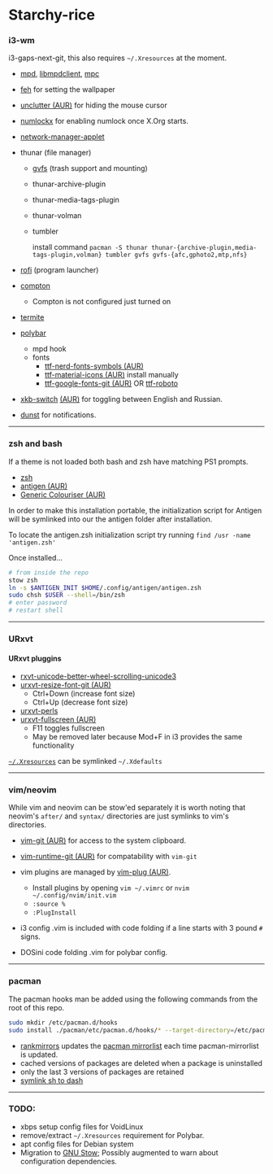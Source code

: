 # Starchy-rice
### i3-wm

i3-gaps-next-git, this also requires `~/.Xresources` at the moment.

* [mpd](https://www.archlinux.org/packages/extra/x86_64/mpd/), [libmpdclient](https://www.archlinux.org/packages/extra/x86_64/libmpdclient/), [mpc](https://www.archlinux.org/packages/extra/x86_64/mpc/) 

* [feh](https://www.archlinux.org/packages/extra/x86_64/feh/) for setting the wallpaper

* [unclutter (AUR)](https://aur.archlinux.org/packages/unclutter-xfixes-git/) for hiding the mouse cursor

* [numlockx](https://wiki.archlinux.org/index.php/Activating_Numlock_on_Bootup#startx) for enabling numlock once X.Org starts.

* [network-manager-applet](https://www.archlinux.org/packages/extra/x86_64/network-manager-applet/)

* thunar (file manager)

  * [gvfs](https://www.archlinux.org/packages/extra/x86_64/gvfs/) (trash support and mounting)

  * thunar-archive-plugin

  * thunar-media-tags-plugin

  * thunar-volman

  * tumbler

    install command `pacman -S thunar thunar-{archive-plugin,media-tags-plugin,volman} tumbler gvfs gvfs-{afc,gphoto2,mtp,nfs}`

* [rofi](https://www.archlinux.org/packages/community/x86_64/rofi/) (program launcher)

* [compton](https://www.archlinux.org/packages/community/x86_64/compton/)

  * Compton is not configured just turned on

* [termite](https://wiki.archlinux.org/index.php/Termite)

* [polybar](https://aur.archlinux.org/packages/polybar-git)

  * mpd hook
  * fonts
    * [ttf-nerd-fonts-symbols (AUR)](https://aur.archlinux.org/packages/ttf-nerd-fonts-symbols/)
    * [ttf-material-icons (AUR)](https://aur.archlinux.org/packages/ttf-material-icons/) install manually
    * [ttf-google-fonts-git (AUR)](https://aur.archlinux.org/packages/ttf-google-fonts-git/) OR [ttf-roboto](https://www.archlinux.org/packages/community/any/ttf-roboto/)

* [xkb-switch](https://github.com/ierton/xkb-switch) [(AUR)](https://aur.archlinux.org/packages/xkb-switch/) for toggling between English and Russian.

* [dunst](https://www.archlinux.org/packages/community/x86_64/dunst/) for notifications.
---

### zsh and bash
If a theme is not loaded both bash and zsh have matching PS1 prompts.

* [zsh](https://www.archlinux.org/packages/extra/x86_64/zsh/)
* [antigen (AUR)](https://aur.archlinux.org/packages/antigen-git)
* [Generic Colouriser (AUR)](https://aur.archlinux.org/packages/grc/)

In order to make this installation portable, the initialization script for Antigen will be symlinked into our the antigen folder after installation.

To locate the antigen.zsh initialization script try running `find /usr -name 'antigen.zsh'`

Once installed...

```sh
# from inside the repo
stow zsh
ln -s $ANTIGEN_INIT $HOME/.config/antigen/antigen.zsh
sudo chsh $USER --shell=/bin/zsh
# enter password
# restart shell
```

---

### URxvt
#### URxvt pluggins 
* [rxvt-unicode-better-wheel-scrolling-unicode3](https://aur.archlinux.org/packages/rxvt-unicode-better-wheel-scrolling-unicode3/)
* [urxvt-resize-font-git (AUR)](https://aur.archlinux.org/packages/urxvt-resize-font-git/)
    - Ctrl+Down (increase font size)
    - Ctrl+Up   (decrease font size)
* [urxvt-perls](https://www.archlinux.org/packages/community/any/urxvt-perls/)
* [urxvt-fullscreen (AUR)](https://aur.archlinux.org/packages/urxvt-fullscreen/)
    - F11 toggles fullscreen
    - May be removed later because Mod+F in i3 provides the same functionality

[`~/.Xresources`](https://wiki.archlinux.org/index.php/x_resources) can be symlinked `~/.Xdefaults`

---

### vim/neovim

While vim and neovim can be stow'ed separately it is worth noting that neovim's `after/` and `syntax/` directories are just symlinks to vim's directories.

* [vim-git (AUR)](https://aur.archlinux.org/packages/vim-git/) for access to the system clipboard.
* [vim-runtime-git (AUR)](https://aur.archlinux.org/packages/vim-runtime-git/) for compatability with `vim-git`
* vim plugins are managed by [vim-plug (AUR)](https://aur.archlinux.org/packages/vim-plug/).
  
    * Install plugins by opening `vim ~/.vimrc` or `nvim ~/.config/nvim/init.vim`
    * `:source %`
    * `:PlugInstall`

* i3 config .vim is included with code folding if a line starts with 3 pound `#` signs.
* DOSini code folding .vim for polybar config.

---

### pacman
The pacman hooks man be added using the following commands from the root of this repo.

```sh
sudo mkdir /etc/pacman.d/hooks
sudo install ./pacman/etc/pacman.d/hooks/* --target-directory=/etc/pacman.d/hooks/ --mode=644
```

* [rankmirrors](https://wiki.archlinux.org/index.php/mirrors#Sorting_mirrors) updates the [pacman mirrorlist](
  https://www.archlinux.org/packages/core/any/pacman-mirrorlist/) each time pacman-mirrorlist is updated.
* cached versions of packages are deleted when a package is uninstalled
* only the last 3 versions of packages are retained
* [symlink sh to dash](https://wiki.archlinux.org/index.php/Dash#Relinking_.2Fbin.2Fsh)

---

### TODO:

* xbps setup config files for VoidLinux
* remove/extract `~/.Xresources` requirement for Polybar.
* apt config files for Debian system
* Migration to [GNU Stow](https://www.gnu.org/software/stow/); Possibly augmented to warn about configuration dependencies.

